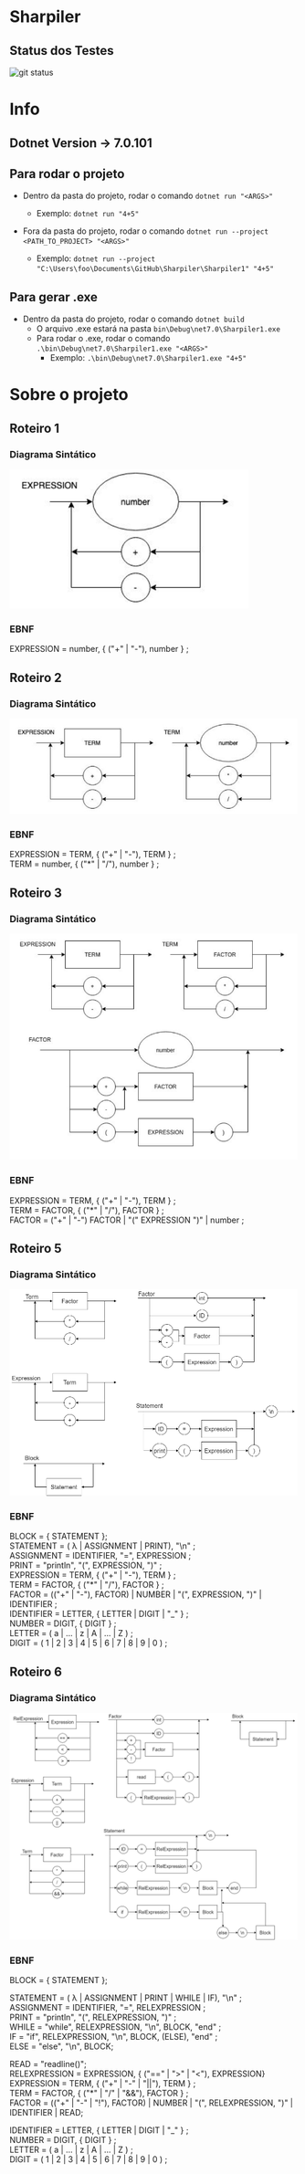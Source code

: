 # Sharpiler

## Status dos Testes
![git status](http://3.129.230.99/svg/franbvc/Sharpiler/)


# Info

## Dotnet Version -> 7.0.101

## Para rodar o projeto
* Dentro da pasta do projeto, rodar o comando `dotnet run "<ARGS>"`
    * Exemplo: `dotnet run "4+5"`

* Fora da pasta do projeto, rodar o comando `dotnet run --project <PATH_TO_PROJECT> "<ARGS>"`
    * Exemplo: `dotnet run --project "C:\Users\foo\Documents\GitHub\Sharpiler\Sharpiler1" "4+5"`

## Para gerar .exe
* Dentro da pasta do projeto, rodar o comando `dotnet build`
    * O arquivo .exe estará na pasta `bin\Debug\net7.0\Sharpiler1.exe`
    * Para rodar o .exe, rodar o comando `.\bin\Debug\net7.0\Sharpiler1.exe "<ARGS>"`
        * Exemplo: `.\bin\Debug\net7.0\Sharpiler1.exe "4+5"`


# Sobre o projeto

## Roteiro 1

### Diagrama Sintático
![Diagrama Sintático](./DS_1.png)

### EBNF
EXPRESSION = number, { ("+" | "-"), number } ;  


## Roteiro 2

### Diagrama Sintático
![Diagrama Sintático_2](./DS_2.jpeg)

### EBNF 
EXPRESSION = TERM, { ("+" | "-"), TERM } ;  
TERM = number, { ("*" | "/"), number } ;


## Roteiro 3

### Diagrama Sintático
![Diagrama Sintático_3](./DS_3.png)

### EBNF 
EXPRESSION = TERM, { ("+" | "-"), TERM } ;  
TERM = FACTOR, { ("*" | "/"), FACTOR } ;  
FACTOR = ("+" | "-") FACTOR | "(" EXPRESSION ")" | number ;

## Roteiro 5

### Diagrama Sintático
![Diagrama Sintático_4](./DS_4.drawio.png)

### EBNF 
BLOCK = { STATEMENT };  
STATEMENT = ( λ | ASSIGNMENT | PRINT), "\n" ;  
ASSIGNMENT = IDENTIFIER, "=", EXPRESSION ;  
PRINT = "println", "(", EXPRESSION, ")" ;  
EXPRESSION = TERM, { ("+" | "-"), TERM } ;  
TERM = FACTOR, { ("*" | "/"), FACTOR } ;  
FACTOR = (("+" | "-"), FACTOR) | NUMBER | "(", EXPRESSION, ")" | IDENTIFIER ;  
IDENTIFIER = LETTER, { LETTER | DIGIT | "_" } ;  
NUMBER = DIGIT, { DIGIT } ;  
LETTER = ( a | ... | z | A | ... | Z ) ;  
DIGIT = ( 1 | 2 | 3 | 4 | 5 | 6 | 7 | 8 | 9 | 0 ) ;  


## Roteiro 6

### Diagrama Sintático
![Diagrama Sintático_5](./DS_5.drawio.png)

### EBNF 
BLOCK = { STATEMENT };  

STATEMENT = ( λ | ASSIGNMENT | PRINT | WHILE | IF), "\n" ;  
ASSIGNMENT = IDENTIFIER, "=", RELEXPRESSION ;  
PRINT = "println", "(", RELEXPRESSION, ")" ;  
WHILE = "while", RELEXPRESSION, "\n", BLOCK, "end" ;  
IF = "if", RELEXPRESSION, "\n", BLOCK, (ELSE), "end" ;  
ELSE = "else", "\n", BLOCK;

READ = "readline()";  
RELEXPRESSION = EXPRESSION, { ("==" | ">" | "<"), EXPRESSION}  
EXPRESSION = TERM, { ("+" | "-" | "||"), TERM } ;  
TERM = FACTOR, { ("*" | "/" | "&&"), FACTOR } ;  
FACTOR = (("+" | "-" | "!"), FACTOR) | NUMBER | "(", RELEXPRESSION, ")" |
         IDENTIFIER | READ;  

IDENTIFIER = LETTER, { LETTER | DIGIT | "_" } ;  
NUMBER = DIGIT, { DIGIT } ;  
LETTER = ( a | ... | z | A | ... | Z ) ;  
DIGIT = ( 1 | 2 | 3 | 4 | 5 | 6 | 7 | 8 | 9 | 0 ) ;  